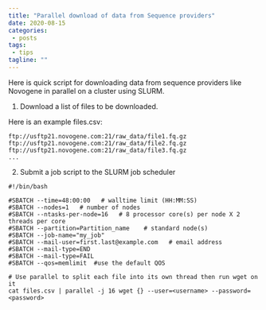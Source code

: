 ```yaml
---
title: "Parallel download of data from Sequence providers"
date: 2020-08-15
categories:
 - posts
tags:
 - tips
tagline: ""
---
```


Here is quick script for downloading data from sequence providers like Novogene in parallel on a cluster using SLURM.

1. Download a list of files to be downloaded.

Here is an example files.csv:
```{bash}
ftp://usftp21.novogene.com:21/raw_data/file1.fq.gz
ftp://usftp21.novogene.com:21/raw_data/file2.fq.gz
ftp://usftp21.novogene.com:21/raw_data/file3.fq.gz
...
```


2. Submit a job script to the SLURM job scheduler

```
#!/bin/bash

#SBATCH --time=48:00:00   # walltime limit (HH:MM:SS)
#SBATCH --nodes=1   # number of nodes
#SBATCH --ntasks-per-node=16   # 8 processor core(s) per node X 2 threads per core
#SBATCH --partition=Partition_name    # standard node(s)
#SBATCH --job-name="my_job"
#SBATCH --mail-user=first.last@example.com   # email address
#SBATCH --mail-type=END
#SBATCH --mail-type=FAIL
#SBATCH --qos=memlimit  #use the default QOS

# Use parallel to split each file into its own thread then run wget on it
cat files.csv | parallel -j 16 wget {} --user=<username> --password=<password>
```
